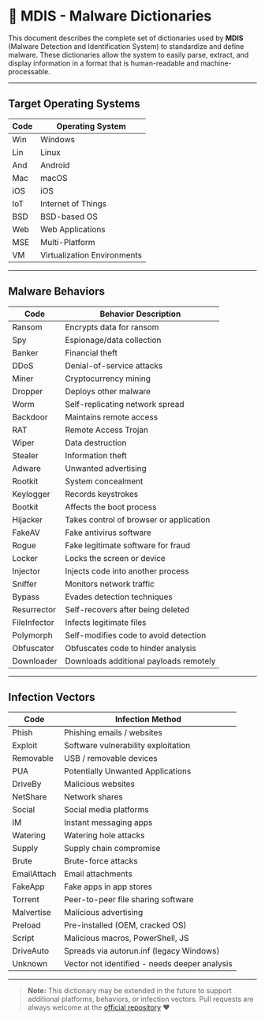 # 📘 MDIS - Malware Dictionaries

This document describes the complete set of dictionaries used by **MDIS** (Malware Detection and Identification System) to standardize and define malware. These dictionaries allow the system to easily parse, extract, and display information in a format that is human-readable and machine-processable.

---

## Target Operating Systems

| Code | Operating System            |
| ---- | --------------------------- |
| Win  | Windows                     |
| Lin  | Linux                       |
| And  | Android                     |
| Mac  | macOS                       |
| iOS  | iOS                         |
| IoT  | Internet of Things          |
| BSD  | BSD-based OS                |
| Web  | Web Applications            |
| MSE  | Multi-Platform              |
| VM   | Virtualization Environments |

---

## Malware Behaviors

| Code         | Behavior Description                    |
| ------------ | --------------------------------------- |
| Ransom       | Encrypts data for ransom                |
| Spy          | Espionage/data collection               |
| Banker       | Financial theft                         |
| DDoS         | Denial-of-service attacks               |
| Miner        | Cryptocurrency mining                   |
| Dropper      | Deploys other malware                   |
| Worm         | Self-replicating network spread         |
| Backdoor     | Maintains remote access                 |
| RAT          | Remote Access Trojan                    |
| Wiper        | Data destruction                        |
| Stealer      | Information theft                       |
| Adware       | Unwanted advertising                    |
| Rootkit      | System concealment                      |
| Keylogger    | Records keystrokes                      |
| Bootkit      | Affects the boot process                |
| Hijacker     | Takes control of browser or application |
| FakeAV       | Fake antivirus software                 |
| Rogue        | Fake legitimate software for fraud      |
| Locker       | Locks the screen or device              |
| Injector     | Injects code into another process       |
| Sniffer      | Monitors network traffic                |
| Bypass       | Evades detection techniques             |
| Resurrector  | Self-recovers after being deleted       |
| FileInfector | Infects legitimate files                |
| Polymorph    | Self-modifies code to avoid detection   |
| Obfuscator   | Obfuscates code to hinder analysis      |
| Downloader   | Downloads additional payloads remotely  |

---

## Infection Vectors

| Code        | Infection Method                              |
| ----------- | --------------------------------------------- |
| Phish       | Phishing emails / websites                    |
| Exploit     | Software vulnerability exploitation           |
| Removable   | USB / removable devices                       |
| PUA         | Potentially Unwanted Applications             |
| DriveBy     | Malicious websites                            |
| NetShare    | Network shares                                |
| Social      | Social media platforms                        |
| IM          | Instant messaging apps                        |
| Watering    | Watering hole attacks                         |
| Supply      | Supply chain compromise                       |
| Brute       | Brute-force attacks                           |
| EmailAttach | Email attachments                             |
| FakeApp     | Fake apps in app stores                       |
| Torrent     | Peer-to-peer file sharing software            |
| Malvertise  | Malicious advertising                         |
| Preload     | Pre-installed (OEM, cracked OS)               |
| Script      | Malicious macros, PowerShell, JS              |
| DriveAuto   | Spreads via autorun.inf (legacy Windows)      |
| Unknown     | Vector not identified - needs deeper analysis |

---

> **Note:** This dictionary may be extended in the future to support additional platforms, behaviors, or infection vectors. Pull requests are always welcome at the [official repository](https://github.com/memecoder123456/MDIS.git) ❤️
